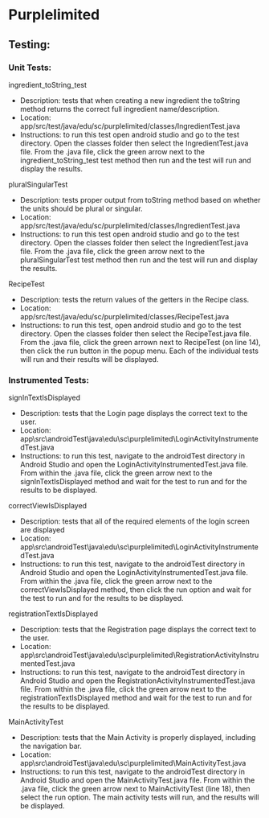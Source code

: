 # Purplelimited

## Testing:

### Unit Tests:

ingredient_toString_test
- Description: tests that when creating a new ingredient the toString method returns the correct full ingredient name/description.
- Location: app/src/test/java/edu/sc/purplelimited/classes/IngredientTest.java
- Instructions: to run this test open android studio and go to the test directory. Open the classes folder then select the IngredientTest.java file. From the .java file, click the green arrow next to the ingredient_toString_test test method then run and the test will run and display the results.

pluralSingularTest
- Description: tests proper output from toString method based on whether the units should be plural or singular.
- Location: app/src/test/java/edu/sc/purplelimited/classes/IngredientTest.java
- Instructions: to run this test open android studio and go to the test directory. Open the classes folder then select the IngredientTest.java file. From the .java file, click the green arrow next to the pluralSingularTest test method then run and the test will run and display the results.

RecipeTest
- Description: tests the return values of the getters in the Recipe class. 
- Location: app/src/test/java/edu/sc/purplelimited/classes/RecipeTest.java
- Instructions: to run this test, open android studio and go to the test directory. Open the classes folder then select the RecipeTest.java file. From the .java file, click the green arrown next to RecipeTest (on line 14), then click the run button in the popup menu. Each of the individual tests will run and their results will be displayed. 



### Instrumented Tests:

signInTextIsDisplayed
- Description: tests that the Login page displays the correct text to the user.
- Location: app\src\androidTest\java\edu\sc\purplelimited\LoginActivityInstrumentedTest.java
- Instructions: to run this test, navigate to the androidTest directory in Android Studio and open the LoginActivityInstrumentedTest.java file. From within the .java file, click the green arrow next to the signInTextIsDisplayed method and wait for the test to run and for the results to be displayed. 

correctViewIsDisplayed
- Description: tests that all of the required elements of the login screen are displayed 
- Location: app\src\androidTest\java\edu\sc\purplelimited\LoginActivityInstrumentedTest.java
- Instructions: to run this test, navigate to the androidTest directory in Android Studio and open the LoginActivityInstrumentedTest.java file. From within the .java file, click the green arrow next to the correctViewIsDisplayed method, then click the run option and wait for the test to run and for the results to be displayed. 

registrationTextIsDisplayed
- Description: tests that the Registration page displays the correct text to the user.
- Location: app\src\androidTest\java\edu\sc\purplelimited\RegistrationActivityInstrumentedTest.java
- Instructions: to run this test, navigate to the androidTest directory in Android Studio and open the RegistrationActivityInstrumentedTest.java file. From within the .java file, click the green arrow next to the registrationTextIsDisplayed method and wait for the test to run and for the results to be displayed. 

MainActivityTest
- Description: tests that the Main Activity is properly displayed, including the navigation bar.
- Location: app\src\androidTest\java\edu\sc\purplelimited\MainActivityTest.java
- Instructions: to run this test, navigate to the androidTest directory in Android Studio and open the MainActivityTest.java file. From within the .java file, click the green arrow next to MainActivityTest (line 18), then select the run option. The main activity tests will run, and the results will be displayed.

